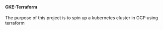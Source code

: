 #### GKE-Terraform
The purpose of this project is to spin up a kubernetes cluster in GCP using terraform

